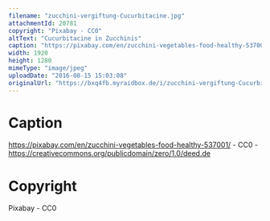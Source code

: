 ```yaml
---
filename: "zucchini-vergiftung-Cucurbitacine.jpg"
attachmentId: 20781
copyright: "Pixabay - CC0"
altText: "Cucurbitacine in Zucchinis"
caption: "https://pixabay.com/en/zucchini-vegetables-food-healthy-537001/ - CC0 - https://creativecommons.org/publicdomain/zero/1.0/deed.de"
width: 1920
height: 1280
mimeType: "image/jpeg"
uploadDate: "2016-08-15 15:03:08"
originalUrl: "https://bxq4fb.myraidbox.de/i/zucchini-vergiftung-Cucurbitacine.jpg"
---
```


# Caption

https://pixabay.com/en/zucchini-vegetables-food-healthy-537001/ - CC0 - https://creativecommons.org/publicdomain/zero/1.0/deed.de

# Copyright

Pixabay - CC0
